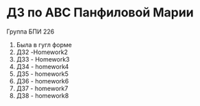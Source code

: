 # ДЗ по АВС Панфиловой Марии
Группа БПИ 226

1. Была в гугл форме
2. ДЗ2 -Homework2
3. ДЗ3 - Homework3
4. ДЗ4 - homework4
5. ДЗ5 - homework5
5. ДЗ6 - homework6
5. ДЗ7 - homework7
5. ДЗ8 - homework8
